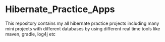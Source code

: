 # Hibernate_Practice_Apps
This repository contains my all hibernate practice projects including many mini projects with different databases by using different real time tools like maven, gradle, log4j etc
